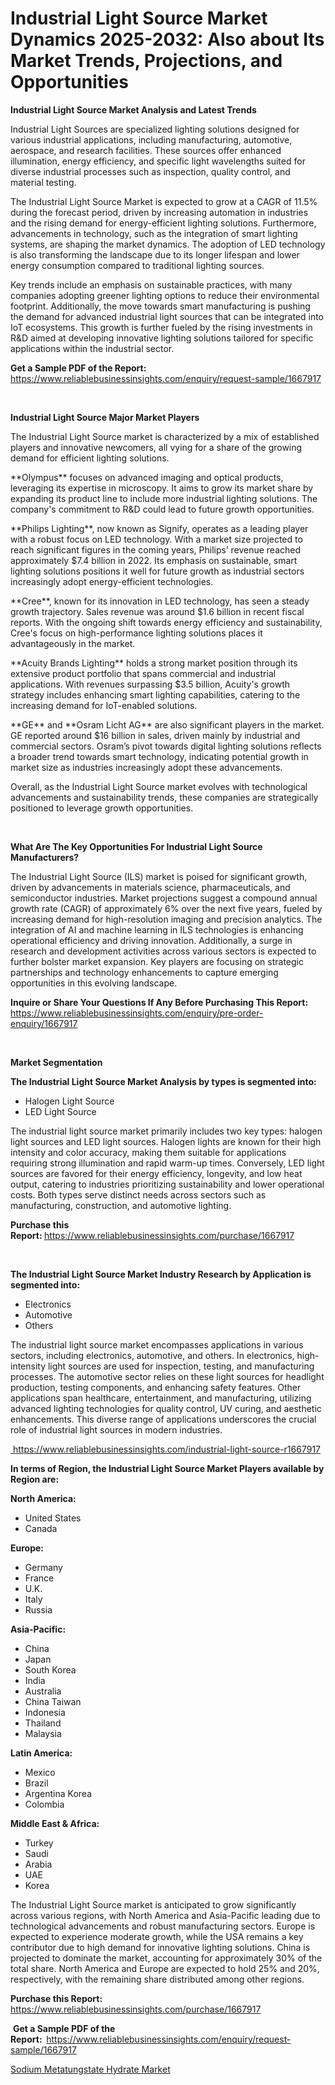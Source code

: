 <p><h1>Industrial Light Source Market Dynamics 2025-2032: Also about Its Market Trends, Projections, and Opportunities</h1></p><p><strong>Industrial Light Source Market Analysis and Latest Trends</strong></p>
<p><p>Industrial Light Sources are specialized lighting solutions designed for various industrial applications, including manufacturing, automotive, aerospace, and research facilities. These sources offer enhanced illumination, energy efficiency, and specific light wavelengths suited for diverse industrial processes such as inspection, quality control, and material testing. </p><p>The Industrial Light Source Market is expected to grow at a CAGR of 11.5% during the forecast period, driven by increasing automation in industries and the rising demand for energy-efficient lighting solutions. Furthermore, advancements in technology, such as the integration of smart lighting systems, are shaping the market dynamics. The adoption of LED technology is also transforming the landscape due to its longer lifespan and lower energy consumption compared to traditional lighting sources.</p><p>Key trends include an emphasis on sustainable practices, with many companies adopting greener lighting options to reduce their environmental footprint. Additionally, the move towards smart manufacturing is pushing the demand for advanced industrial light sources that can be integrated into IoT ecosystems. This growth is further fueled by the rising investments in R&D aimed at developing innovative lighting solutions tailored for specific applications within the industrial sector.</p></p>
<p><strong>Get a Sample PDF of the Report:&nbsp;</strong> <a href="https://www.reliablebusinessinsights.com/enquiry/request-sample/1667917?utm_campaign=2789&utm_medium=2&utm_source=Github&utm_content=ia&utm_term=08032025&utm_id=industrial-light-source">https://www.reliablebusinessinsights.com/enquiry/request-sample/1667917</a></p>
<p>&nbsp;</p>
<p><strong>Industrial Light Source Major Market Players</strong></p>
<p><p>The Industrial Light Source market is characterized by a mix of established players and innovative newcomers, all vying for a share of the growing demand for efficient lighting solutions.</p><p>**Olympus** focuses on advanced imaging and optical products, leveraging its expertise in microscopy. It aims to grow its market share by expanding its product line to include more industrial lighting solutions. The company's commitment to R&D could lead to future growth opportunities.</p><p>**Philips Lighting**, now known as Signify, operates as a leading player with a robust focus on LED technology. With a market size projected to reach significant figures in the coming years, Philips’ revenue reached approximately $7.4 billion in 2022. Its emphasis on sustainable, smart lighting solutions positions it well for future growth as industrial sectors increasingly adopt energy-efficient technologies.</p><p>**Cree**, known for its innovation in LED technology, has seen a steady growth trajectory. Sales revenue was around $1.6 billion in recent fiscal reports. With the ongoing shift towards energy efficiency and sustainability, Cree's focus on high-performance lighting solutions places it advantageously in the market.</p><p>**Acuity Brands Lighting** holds a strong market position through its extensive product portfolio that spans commercial and industrial applications. With revenues surpassing $3.5 billion, Acuity's growth strategy includes enhancing smart lighting capabilities, catering to the increasing demand for IoT-enabled solutions.</p><p>**GE** and **Osram Licht AG** are also significant players in the market. GE reported around $16 billion in sales, driven mainly by industrial and commercial sectors. Osram’s pivot towards digital lighting solutions reflects a broader trend towards smart technology, indicating potential growth in market size as industries increasingly adopt these advancements.</p><p>Overall, as the Industrial Light Source market evolves with technological advancements and sustainability trends, these companies are strategically positioned to leverage growth opportunities.</p></p>
<p>&nbsp;</p>
<p><strong>What Are The Key Opportunities For Industrial Light Source Manufacturers?</strong></p>
<p><p>The Industrial Light Source (ILS) market is poised for significant growth, driven by advancements in materials science, pharmaceuticals, and semiconductor industries. Market projections suggest a compound annual growth rate (CAGR) of approximately 6% over the next five years, fueled by increasing demand for high-resolution imaging and precision analytics. The integration of AI and machine learning in ILS technologies is enhancing operational efficiency and driving innovation. Additionally, a surge in research and development activities across various sectors is expected to further bolster market expansion. Key players are focusing on strategic partnerships and technology enhancements to capture emerging opportunities in this evolving landscape.</p></p>
<p><strong>Inquire or Share Your Questions If Any Before Purchasing This Report:</strong> <a href="https://www.reliablebusinessinsights.com/enquiry/pre-order-enquiry/1667917?utm_campaign=2789&utm_medium=2&utm_source=Github&utm_content=ia&utm_term=08032025&utm_id=industrial-light-source">https://www.reliablebusinessinsights.com/enquiry/pre-order-enquiry/1667917</a></p>
<p>&nbsp;</p>
<p><strong>Market Segmentation</strong></p>
<p><strong>The Industrial Light Source Market Analysis by types is segmented into:</strong></p>
<p><ul><li>Halogen Light Source</li><li>LED Light Source</li></ul></p>
<p><p>The industrial light source market primarily includes two key types: halogen light sources and LED light sources. Halogen lights are known for their high intensity and color accuracy, making them suitable for applications requiring strong illumination and rapid warm-up times. Conversely, LED light sources are favored for their energy efficiency, longevity, and low heat output, catering to industries prioritizing sustainability and lower operational costs. Both types serve distinct needs across sectors such as manufacturing, construction, and automotive lighting.</p></p>
<p><strong>Purchase this Report:&nbsp;</strong><a href="https://www.reliablebusinessinsights.com/purchase/1667917?utm_campaign=2789&utm_medium=2&utm_source=Github&utm_content=ia&utm_term=08032025&utm_id=industrial-light-source">https://www.reliablebusinessinsights.com/purchase/1667917</a></p>
<p>&nbsp;</p>
<p><strong>The Industrial Light Source Market Industry Research by Application is segmented into:</strong></p>
<p><ul><li>Electronics</li><li>Automotive</li><li>Others</li></ul></p>
<p><p>The industrial light source market encompasses applications in various sectors, including electronics, automotive, and others. In electronics, high-intensity light sources are used for inspection, testing, and manufacturing processes. The automotive sector relies on these light sources for headlight production, testing components, and enhancing safety features. Other applications span healthcare, entertainment, and manufacturing, utilizing advanced lighting technologies for quality control, UV curing, and aesthetic enhancements. This diverse range of applications underscores the crucial role of industrial light sources in modern industries.</p></p>
<p><a href="https://www.reliablebusinessinsights.com/industrial-light-source-r1667917?utm_campaign=2789&utm_medium=2&utm_source=Github&utm_content=ia&utm_term=08032025&utm_id=industrial-light-source">&nbsp;https://www.reliablebusinessinsights.com/industrial-light-source-r1667917</a></p>
<p><strong>In terms of Region, the Industrial Light Source Market Players available by Region are:</strong></p>
<p>
    <p> <strong> North America: </strong>
        <ul>
            <li>United States</li>
            <li>Canada</li>
        </ul>
        </p> 
    <p> <strong> Europe: </strong>
        <ul>
            <li>Germany</li>
            <li>France</li>
            <li>U.K.</li>
            <li>Italy</li>
            <li>Russia</li>
        </ul>
        </p> 
    <p> <strong> Asia-Pacific: </strong>
        <ul>
            <li>China</li>
            <li>Japan</li>
            <li>South Korea</li>
            <li>India</li>
            <li>Australia</li>
            <li>China Taiwan</li>
            <li>Indonesia</li>
            <li>Thailand</li>
            <li>Malaysia</li>
        </ul>
        </p> 
    <p> <strong> Latin America: </strong>
        <ul>
            <li>Mexico</li>
            <li>Brazil</li>
            <li>Argentina Korea</li>
            <li>Colombia</li>
        </ul>
        </p> 
    <p> <strong> Middle East & Africa: </strong>
        <ul>
            <li>Turkey</li>
            <li>Saudi</li>
            <li>Arabia</li>
            <li>UAE</li>
            <li>Korea</li>
        </ul>
    </p>
    </p>
<p><p>The Industrial Light Source market is anticipated to grow significantly across various regions, with North America and Asia-Pacific leading due to technological advancements and robust manufacturing sectors. Europe is expected to experience moderate growth, while the USA remains a key contributor due to high demand for innovative lighting solutions. China is projected to dominate the market, accounting for approximately 30% of the total share. North America and Europe are expected to hold 25% and 20%, respectively, with the remaining share distributed among other regions.</p></p>
<p><strong>Purchase this Report: </strong><a href="https://www.reliablebusinessinsights.com/purchase/1667917?utm_campaign=2789&utm_medium=2&utm_source=Github&utm_content=ia&utm_term=08032025&utm_id=industrial-light-source">https://www.reliablebusinessinsights.com/purchase/1667917</a></p>
<p>&nbsp;<strong>Get a Sample PDF of the Report:&nbsp;&nbsp;</strong><a href="https://www.reliablebusinessinsights.com/enquiry/request-sample/1667917?utm_campaign=2789&utm_medium=2&utm_source=Github&utm_content=ia&utm_term=08032025&utm_id=industrial-light-source">https://www.reliablebusinessinsights.com/enquiry/request-sample/1667917</a></p>
<p><strong></strong></p>
<p><p><a href="https://github.com/ccreola81/Market-Research-Report-List-1/blob/main/sodium-metatungstate-hydrate-market.md?utm_campaign=2789&utm_medium=2&utm_source=Github&utm_content=ia&utm_term=08032025&utm_id=industrial-light-source">Sodium Metatungstate Hydrate Market</a></p></p>